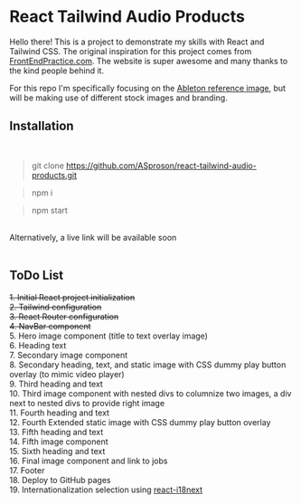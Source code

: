 # React Tailwind Audio Products

Hello there! This is a project to demonstrate my skills with React and Tailwind CSS. The original inspiration for this project comes from [FrontEndPractice.com](https://www.frontendpractice.com/projects/ableton). The website is super awesome and many thanks to the kind people behind it. 

For this repo I'm specifically focusing on the [Ableton reference image](https://www.frontendpractice.com/_next/image?url=%2Ffullsize%2FC1-Ableton.jpg&w=1920&q=90), but will be making use of different stock images and branding. 

## Installation
<br>

> git clone https://github.com/ASproson/react-tailwind-audio-products.git

> npm i

> npm start

<br>
Alternatively, a live link will be available soon
<br><br>

## ToDo List

~~1. Initial React project initialization~~ <br>
~~2. Tailwind configuration<br>~~
~~3. React Router configuration<br>~~
~~4. NavBar component<br>~~
5. Hero image component (title to text overlay image)<br>
6. Heading text<br>
7. Secondary image component<br>
8. Secondary heading, text, and static image with CSS dummy play button overlay (to mimic video player)<br>
9. Third heading and text<br>
10. Third image component with nested divs to columnize two images, a div next to nested divs to provide right image<br>
11. Fourth heading and text<br>
12. Fourth Extended static image with CSS dummy play button overlay<br>
13. Fifth heading and text<br>
14. Fifth image component<br>
15. Sixth heading and text<br>
16. Final image component and link to jobs<br>
17. Footer<br>
18. Deploy to GitHub pages <br>
19. Internationalization selection using [react-i18next](https://react.i18next.com/)<br>